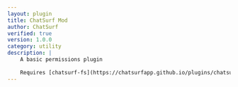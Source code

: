 ```yaml
---
layout: plugin
title: ChatSurf Mod
author: ChatSurf
verified: true
version: 1.0.0
category: utility
description: |
    A basic permissions plugin
    
    Requires [chatsurf-fs](https://chatsurfapp.github.io/plugins/chatsurf-fs)
---
```


